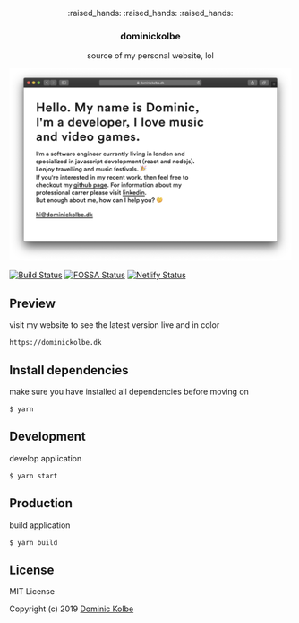 <p align="center">
  <p align="center">:raised_hands: :raised_hands: :raised_hands:</p>
  <h3 align="center">dominickolbe</h3>
  <p align="center">source of my personal website, lol<p>
</p>

<p align="center">
  <img src="screenshot.png" alt="screenshot">
</p>

[![Build Status](https://travis-ci.com/dominickolbe/dominickolbe.svg?branch=master)](https://travis-ci.com/dominickolbe/dominickolbe)
[![FOSSA Status](https://app.fossa.com/api/projects/git%2Bgithub.com%2Fdominickolbe%2Fdominickolbe.svg?type=shield)](https://app.fossa.com/projects/git%2Bgithub.com%2Fdominickolbe%2Fdominickolbe?ref=badge_shield)
[![Netlify Status](https://api.netlify.com/api/v1/badges/99a46c4a-cf76-4c42-ac69-c1d800b6de4c/deploy-status)](https://app.netlify.com/sites/dominickolbe/deploys)

## Preview
visit my website to see the latest version live and in color
```
https://dominickolbe.dk
```

## Install dependencies
make sure you have installed all dependencies before moving on
```
$ yarn
```

## Development
develop application
```
$ yarn start
```

## Production
build application
```
$ yarn build
```

## License
MIT License

Copyright (c) 2019 [Dominic Kolbe](https://dominickolbe.dk)
